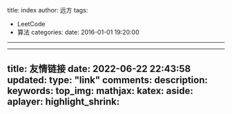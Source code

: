 title: index
author: 远方
tags:
  - LeetCode
  - 算法
categories:
date: 2016-01-01 19:20:00
---
---
title: 友情链接
date: 2022-06-22 22:43:58
updated:
type: "link"
comments:
description:
keywords:
top_img:
mathjax:
katex:
aside:
aplayer:
highlight_shrink:
---



